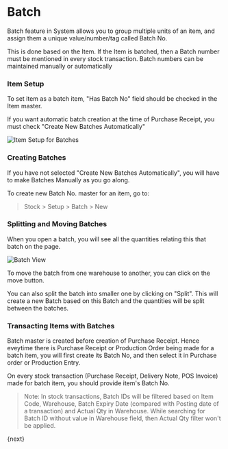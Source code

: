 <!-- add-breadcrumbs -->
# Batch

Batch feature in System allows you to group multiple units of an item,
and assign them a unique value/number/tag called Batch No.

This is done based on the Item. If the Item is batched, then a Batch number must be mentioned in every stock transaction. Batch numbers can be maintained manually or automatically

### Item Setup

To set item as a batch item, "Has Batch No" field should be checked in the Item master.

If you want automatic batch creation at the time of Purchase Receipt, you must check "Create New Batches Automatically"

<img class="screenshot" alt="Item Setup for Batches" src="/docs/assets/img/stock/item_setup_for_batch.png">

### Creating Batches

If you have not selected "Create New Batches Automatically", you will have to make Batches Manually as you go along.

To create new Batch No. master for an item, go to:

> Stock > Setup > Batch > New

### Splitting and Moving Batches

When you open a batch, you will see all the quantities relating this that batch on the page.

<img class="screenshot" alt="Batch View" src="/docs/assets/img/stock/batch_view.png">

To move the batch from one warehouse to another, you can click on the move button.

You can also split the batch into smaller one by clicking on "Split". This will create a new Batch based on this Batch and the quantities will be split between the batches.

### Transacting Items with Batches

Batch master is created before creation of Purchase Receipt.
Hence eveytime there is Purchase Receipt or Production Order being made for a batch item,
you will first create its Batch No, and then select it in Purchase order or Production Entry.

On every stock transaction (Purchase Receipt, Delivery Note, POS Invoice) made for batch item,
you should provide item's Batch No.

> Note: In stock transactions, Batch IDs will be filtered based on Item Code, Warehouse,
Batch Expiry Date (compared with Posting date of a transaction) and Actual Qty in Warehouse.
While searching for Batch ID  without value in Warehouse field, then Actual Qty filter won't be applied.

{next}
